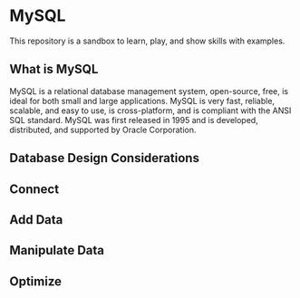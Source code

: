 # MySQL

This repository is a sandbox to learn, play, and show skills with examples.

## What is MySQL

MySQL is a relational database management system, open-source, free, is ideal for both small and large applications.
MySQL is very fast, reliable, scalable, and easy to use, is cross-platform, and is compliant with the ANSI SQL standard.
MySQL was first released in 1995 and is developed, distributed, and supported by Oracle Corporation.


## Database Design Considerations

## Connect

## Add Data

## Manipulate Data

## Optimize
